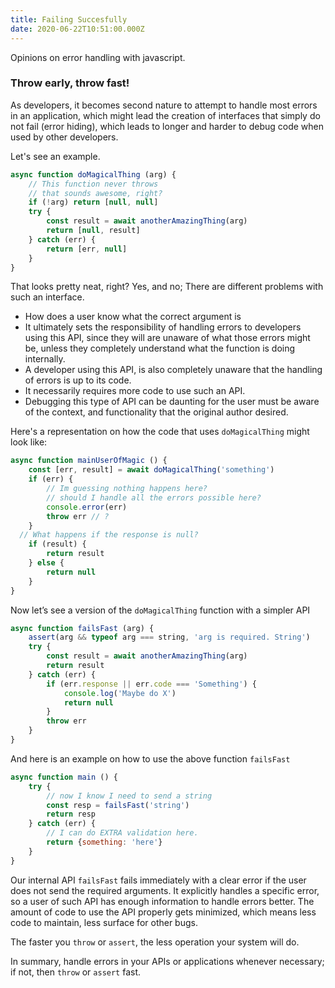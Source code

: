 ```yaml
---
title: Failing Succesfully
date: 2020-06-22T10:51:00.000Z
---
```


Opinions on error handling with javascript.

<!-- more -->

### Throw early, throw fast!

As developers, it becomes second nature to attempt to handle most errors in an application, which might lead the creation of interfaces that simply do not fail (error hiding), which leads to longer and harder to debug code when used by other developers.

Let's see an example.

```js
async function doMagicalThing (arg) {
	// This function never throws
	// that sounds awesome, right?
	if (!arg) return [null, null]
	try {
		const result = await anotherAmazingThing(arg)
		return [null, result]
	} catch (err) {
		return [err, null]
	}
}
```

That looks pretty neat, right? Yes, and no; There are different problems with such an interface.
* How does a user know what the correct argument is
* It ultimately sets the responsibility of handling errors to developers using this API, since they will are unaware of what those errors might be, unless they completely understand what the function is doing internally.
* A developer using this API, is also completely unaware that the handling of errors is up to its code.
* It necessarily requires more code to use such an API.
* Debugging this type of API can be daunting for the user must be aware of the context, and functionality that the original author desired.

Here's a representation on how the code that uses `doMagicalThing` might look like:

```js
async function mainUserOfMagic () {
	const [err, result] = await doMagicalThing('something')
	if (err) {
		// Im guessing nothing happens here?
		// should I handle all the errors possible here?
		console.error(err)
		throw err // ?
	}
  // What happens if the response is null?
	if (result) {
		return result
	} else {
		return null
	}
}
```

Now let’s see a version of the `doMagicalThing` function with a simpler API

```js
async function failsFast (arg) {
	assert(arg && typeof arg === string, 'arg is required. String')
	try {
		const result = await anotherAmazingThing(arg)
		return result
	} catch (err) {
		if (err.response || err.code === 'Something') {
			console.log('Maybe do X')
			return null
		}
		throw err
	}
}
```

And here is an example on how to use the above function `failsFast`

```js
async function main () {
	try {
		// now I know I need to send a string
		const resp = failsFast('string')
		return resp
	} catch (err) {
		// I can do EXTRA validation here.
		return {something: 'here'}
	}
}
```

Our internal API `failsFast` fails immediately with a clear error if the user does not send the required arguments.
It explicitly handles a specific error, so a user of such API has enough information to handle errors better.
The amount of code to use the API properly gets minimized, which means less code to maintain, less surface for other bugs.

The faster you `throw` or `assert`, the less operation your system will do.

In summary, handle errors in your APIs or applications whenever necessary; if not, then `throw` or `assert` fast.